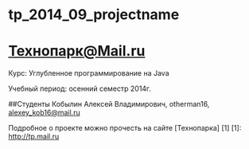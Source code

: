 tp_2014_09_projectname
======================

Технопарк@Mail.ru
============
Курс: Углубленное программирование на Java

Учебный период: осенний семестр 2014г.

##Студенты
Кобылин Алексей Владимирович, otherman16, alexey_kob16@mail.ru

Подробное о проекте можно прочесть на сайте [Технопарка] [1]
[1]: http://tp.mail.ru
